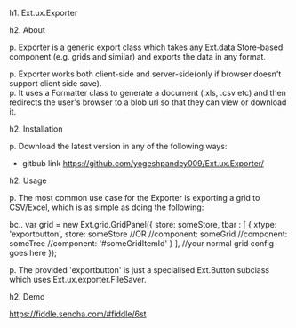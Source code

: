 h1. Ext.ux.Exporter

h2. About

p. Exporter is a generic export class which takes any Ext.data.Store-based component (e.g. grids and similar) and exports the data in any format.

p. Exporter works both client-side and server-side(only if browser doesn't support client side save).  
p. It uses a Formatter class to generate a document (.xls, .csv etc) and then redirects the user's browser to a blob url so that they can view or download it.

h2. Installation

p. Download the latest version in any of the following ways:

* gitbub link https://github.com/yogeshpandey009/Ext.ux.Exporter/

h2. Usage

p. The most common use case for the Exporter is exporting a grid to CSV/Excel, which is as simple as doing the following:

bc.. var grid = new Ext.grid.GridPanel({
  store: someStore,
  tbar : [
    {
      xtype: 'exportbutton',
      store: someStore
	  //OR
	  //component: someGrid
	  //component: someTree
	  //component: '#someGridItemId'
    }
  ],
  //your normal grid config goes here
});

p. The provided 'exportbutton' is just a specialised Ext.Button subclass which uses Ext.ux.exporter.FileSaver.  

h2. Demo

https://fiddle.sencha.com/#fiddle/6st

